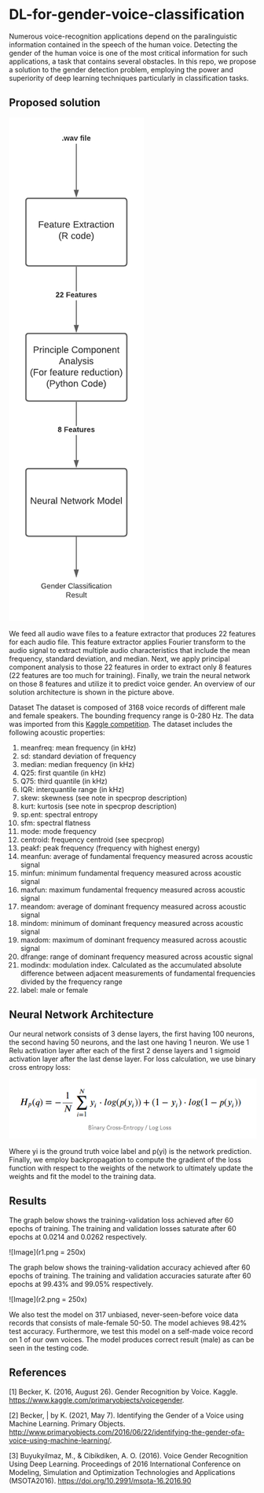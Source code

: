 # DL-for-gender-voice-classification
Numerous voice-recognition applications depend on the paralinguistic information contained in the speech of the human voice. Detecting the gender of the human voice is one of the most critical information for such applications, a task that contains several obstacles. In this repo, we propose a solution to the gender detection problem, employing the power and superiority of deep learning techniques particularly in classification tasks.


## Proposed solution

![Image](solution.png)

We feed all audio wave files to a feature extractor that produces 22 features for each audio file. This feature extractor applies Fourier transform to the audio signal to extract multiple audio characteristics that include the mean frequency, standard deviation, and median. Next, we apply principal component analysis to those 22 features in order to extract only 8 features (22 features are too much for training). Finally, we train the neural network on those 8 features and utilize it to predict voice gender. An overview of our solution architecture is shown in the picture above.

Dataset
The dataset is composed of 3168 voice records of different male and female speakers. The bounding frequency range is 0-280 Hz. The data was imported from this [Kaggle competition](https://www.kaggle.com/primaryobjects/voicegender). The dataset includes the following acoustic properties:

1. meanfreq: mean frequency (in kHz)
2. sd: standard deviation of frequency
3. median: median frequency (in kHz)
4. Q25: first quantile (in kHz)
5. Q75: third quantile (in kHz)
6. IQR: interquantile range (in kHz)
7. skew: skewness (see note in specprop description)
8. kurt: kurtosis (see note in specprop description)
9. sp.ent: spectral entropy
10. sfm: spectral flatness
11. mode: mode frequency
12. centroid: frequency centroid (see specprop)
13. peakf: peak frequency (frequency with highest energy)
14. meanfun: average of fundamental frequency measured across acoustic signal
15. minfun: minimum fundamental frequency measured across acoustic signal
16. maxfun: maximum fundamental frequency measured across acoustic signal
17. meandom: average of dominant frequency measured across acoustic signal
18. mindom: minimum of dominant frequency measured across acoustic signal
19. maxdom: maximum of dominant frequency measured across acoustic signal
20. dfrange: range of dominant frequency measured across acoustic signal
21. modindx: modulation index. Calculated as the accumulated absolute difference between adjacent measurements of fundamental frequencies divided by the frequency range
22. label: male or female


## Neural Network Architecture
Our neural network consists of 3 dense layers, the first having 100 neurons, the second having 50 neurons, and the last one having 1 neuron. We use 1 Relu activation layer after each of the first 2 dense layers and 1 sigmoid activation layer after the last dense layer. For loss calculation, we use binary cross entropy loss:

![Image](bce.png)

Where yi is the ground truth voice label and p(yi) is the network prediction. Finally, we employ backpropagation to compute the gradient of the loss function with respect to the weights of the network to ultimately update the weights and fit the model to the training data.

## Results

The graph below shows the training-validation loss achieved after 60 epochs of training. The training and validation losses saturate after 60 epochs at 0.0214 and 0.0262 respectively.

![Image](r1.png = 250x)

The graph below shows the training-validation accuracy achieved after 60 epochs of training. The training and validation accuracies saturate after 60 epochs at 99.43% and 99.05% respectively.

![Image](r2.png = 250x)

We also test the model on 317 unbiased, never-seen-before voice data records that consists of male-female 50-50. The model achieves 98.42% test accuracy. Furthermore, we test this model on a self-made voice record on 1 of our own voices. The model produces correct result (male) as can be seen in the testing code.

## References
[1] Becker, K. (2016, August 26). Gender Recognition by Voice. Kaggle. https://www.kaggle.com/primaryobjects/voicegender.

[2] Becker, | by K. (2021, May 7). Identifying the Gender of a Voice using Machine Learning. Primary Objects. http://www.primaryobjects.com/2016/06/22/identifying-the-gender-ofa-voice-using-machine-learning/.

[3] Buyukyilmaz, M., & Cibikdiken, A. O. (2016). Voice Gender Recognition Using Deep Learning. Proceedings of 2016 International Conference on Modeling, Simulation and Optimization Technologies and Applications (MSOTA2016). https://doi.org/10.2991/msota-16.2016.90

